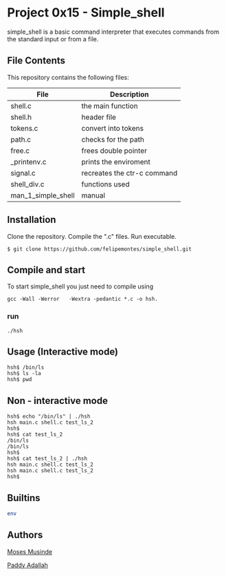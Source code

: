 # Project 0x15 - Simple_shell

simple_shell is a basic command interpreter that executes commands from the standard input or from a file.

## File Contents
This repository contains the following files:

|   **File**   |   **Description**   |
| -------------- | --------------------- |
| shell.c | the main function |
| shell.h | header file |
| tokens.c | convert into tokens |
| path.c | checks for the path |
| free.c | frees double pointer |
| _printenv.c | prints the enviroment |
| signal.c | recreates the ctr-c command |
| shell_div.c | functions used |
| man_1_simple_shell | manual |

## Installation
Clone the repository. Compile the ".c" files. Run executable.

```
$ git clone https://github.com/felipemontes/simple_shell.git
```

## Compile and start

To start simple_shell you just need to compile using

```
gcc -Wall -Werror   -Wextra -pedantic *.c -o hsh.
```

### run

```
./hsh
```

## Usage (Interactive mode)

```
hsh$ /bin/ls
hsh$ ls -la
hsh$ pwd
```
## Non - interactive mode

```
hsh$ echo "/bin/ls" | ./hsh
hsh main.c shell.c test_ls_2
hsh$
hsh$ cat test_ls_2
/bin/ls
/bin/ls
hsh$
hsh$ cat test_ls_2 | ./hsh
hsh main.c shell.c test_ls_2
hsh main.c shell.c test_ls_2
hsh$
```

## Builtins
```bash
env
```

## Authors
[Moses Musinde](https://github.com/Moses-Mathias)

[Paddy Adallah](https://github.com/PaddyAdallah)
